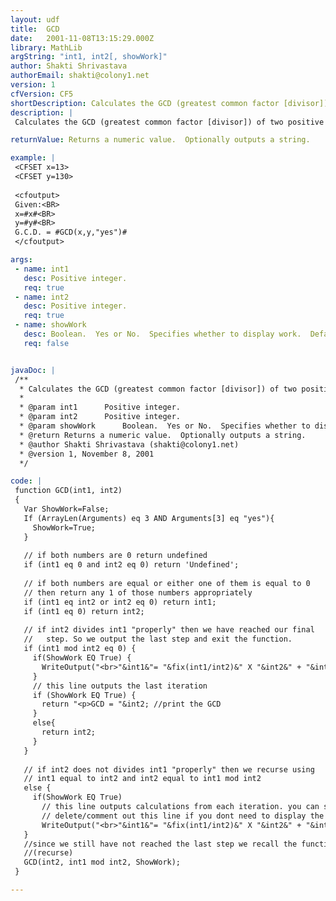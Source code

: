 ```yaml
---
layout: udf
title:  GCD
date:   2001-11-08T13:15:29.000Z
library: MathLib
argString: "int1, int2[, showWork]"
author: Shakti Shrivastava
authorEmail: shakti@colony1.net
version: 1
cfVersion: CF5
shortDescription: Calculates the GCD (greatest common factor [divisor]) of two positive integers using the Euclidean Algorithm.
description: |
 Calculates the GCD (greatest common factor [divisor]) of two positive integers using the Euclidean Algorithm.  Optionally displays all of the steps in the calculation.

returnValue: Returns a numeric value.  Optionally outputs a string.

example: |
 <CFSET x=13>
 <CFSET y=130>
 
 <cfoutput>
 Given:<BR>
 x=#x#<BR>
 y=#y#<BR>
 G.C.D. = #GCD(x,y,"yes")#
 </cfoutput>

args:
 - name: int1
   desc: Positive integer.
   req: true
 - name: int2
   desc: Positive integer.
   req: true
 - name: showWork
   desc: Boolean.  Yes or No.  Specifies whether to display work.  Default is No.
   req: false


javaDoc: |
 /**
  * Calculates the GCD (greatest common factor [divisor]) of two positive integers using the Euclidean Algorithm.
  * 
  * @param int1      Positive integer. 
  * @param int2      Positive integer. 
  * @param showWork      Boolean.  Yes or No.  Specifies whether to display work.  Default is No. 
  * @return Returns a numeric value.  Optionally outputs a string. 
  * @author Shakti Shrivastava (shakti@colony1.net) 
  * @version 1, November 8, 2001 
  */

code: |
 function GCD(int1, int2)
 {
   Var ShowWork=False;
   If (ArrayLen(Arguments) eq 3 AND Arguments[3] eq "yes"){
     ShowWork=True;
   }
    
   // if both numbers are 0 return undefined
   if (int1 eq 0 and int2 eq 0) return 'Undefined';
 
   // if both numbers are equal or either one of them is equal to 0 
   // then return any 1 of those numbers appropriately
   if (int1 eq int2 or int2 eq 0) return int1;
   if (int1 eq 0) return int2;
 
   // if int2 divides int1 "properly" then we have reached our final 
   //   step. So we output the last step and exit the function.
   if (int1 mod int2 eq 0) {
     if(ShowWork EQ True) {
       WriteOutput("<br>"&int1&"= "&fix(int1/int2)&" X "&int2&" + "&int1 mod int2); 
     }
     // this line outputs the last iteration
     if (ShowWork EQ True) {
       return "<p>GCD = "&int2; //print the GCD
     }
     else{
       return int2;
     }
   }
 
   // if int2 does not divides int1 "properly" then we recurse using
   // int1 equal to int2 and int2 equal to int1 mod int2
   else {
     if(ShowWork EQ True)
       // this line outputs calculations from each iteration. you can safely
       // delete/comment out this line if you dont need to display the steps.
       WriteOutput("<br>"&int1&"= "&fix(int1/int2)&" X "&int2&" + "&int1 mod int2); 
   }
   //since we still have not reached the last step we recall the function         
   //(recurse)
   GCD(int2, int1 mod int2, ShowWork);
 }

---
```


